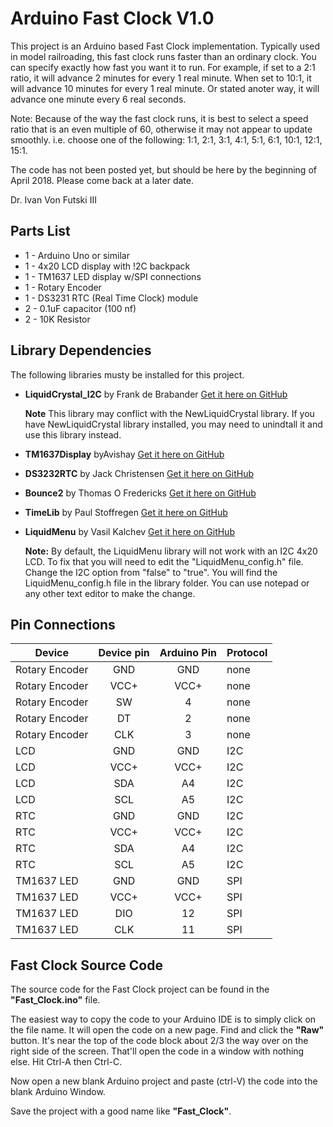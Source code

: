 # Arduino Fast Clock V1.0
This project is an Arduino based Fast Clock implementation.  Typically used in model railroading, this fast clock runs faster than an ordinary clock.  You can specify exactly how fast you want it to run.  For example, if set to a 2:1 ratio, it will advance 2 minutes for every 1 real minute.  When set to 10:1, it will advance 10 minutes for every 1 real minute.  Or stated anoter way, it will advance one minute every 6 real seconds.

Note: Because of the way the fast clock runs, it is best to select a speed ratio that is an even multiple of 60, otherwise it may not appear to update smoothly.
i.e. choose one of the following:  1:1, 2:1, 3:1, 4:1, 5:1, 6:1, 10:1, 12:1, 15:1.  

The code has not been posted yet, but should be here by the beginning of April 2018.  Please come back at a later date.

Dr. Ivan Von Futski III


## Parts List
* 1 - Arduino Uno or similar
* 1 - 4x20 LCD display with !2C backpack
* 1 - TM1637 LED display w/SPI connections
* 1 - Rotary Encoder
* 1 - DS3231 RTC (Real Time Clock) module
* 2 - 0.1uF capacitor (100 nf)
* 2 - 10K Resistor

## Library Dependencies
The following libraries musty be installed for this project.
* __LiquidCrystal_I2C__ by Frank de Brabander [Get it here on GitHub](https://github.com/fdebrabander/Arduino-LiquidCrystal-I2C-library)

  **Note** This library may conflict with the NewLiquidCrystal library.  If you have NewLiquidCrystal library installed, you may need to unindtall it and use this library instead.  
* __TM1637Display__ byAvishay [Get it here on GitHub](https://github.com/avishorp/TM1637)
* __DS3232RTC__ by Jack Christensen [Get it here on GitHub](https://github.com/JChristensen/DS3232RTC)
* __Bounce2__ by Thomas O Fredericks [Get it here on GitHub](https://github.com/thomasfredericks/Bounce2)
* __TimeLib__ by Paul Stoffregen [Get it here on GitHub](https://github.com/PaulStoffregen/Time)
* __LiquidMenu__ by Vasil Kalchev [Get it here on GitHub](https://github.com/VaSe7u/LiquidMenu) 

  **Note:**  By default, the LiquidMenu library will not work with an I2C 4x20 LCD.  To fix that you will need to edit the
"LiquidMenu_config.h" file.  Change the I2C option from "false" to "true".  You will find the LiquidMenu_config.h file in the library folder.  You can use notepad or any other text editor to make the change.  

## Pin Connections
| Device | Device pin | Arduino Pin | Protocol |
| ------------- |:----------:|:----------:| -------- |
|Rotary Encoder|GND|GND|none|
|Rotary Encoder|VCC+|VCC+|none|
|Rotary Encoder|SW|4|none|
|Rotary Encoder|DT|2|none|
|Rotary Encoder|CLK|3|none|
|LCD|GND|GND|I2C|
|LCD|VCC+|VCC+|I2C|
|LCD|SDA|A4|I2C|
|LCD|SCL|A5|I2C|
|RTC|GND|GND|I2C|
|RTC|VCC+|VCC+|I2C|
|RTC|SDA|A4|I2C|
|RTC|SCL|A5|I2C|
|TM1637 LED|GND|GND|SPI|
|TM1637 LED|VCC+|VCC+|SPI|
|TM1637 LED|DIO|12|SPI|
|TM1637 LED|CLK|11|SPI|

## Fast Clock Source Code
The source code for the Fast Clock project can be found in the **"Fast_Clock.ino"** file.  

The easiest way to copy the code to your Arduino IDE is to simply click on the file name.  It will open the code on a new page.  Find and click the **"Raw"** button.  It's near the top of the code block about 2/3 the way over on the right side of the screen.  That'll open the code in a window with nothing else.  Hit Ctrl-A then Ctrl-C.  

Now open a new blank Arduino project and paste (ctrl-V) the code into the blank Arduino Window.  

Save the project with a good name like **"Fast_Clock"**.  
